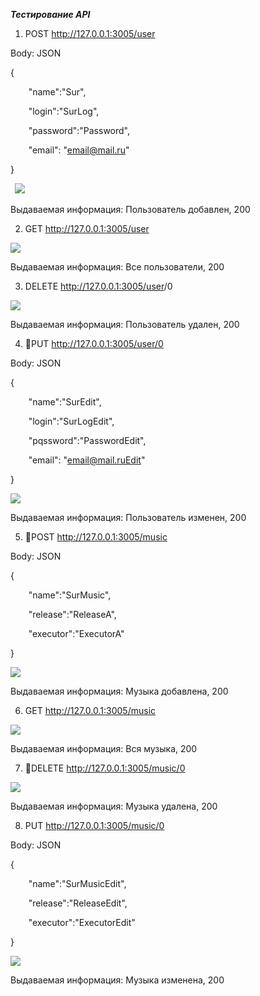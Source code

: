 ﻿***Тестирование API***

1. POST <http://127.0.0.1:3005/user>

Body: JSON

{

`    `"name":"Sur",

`    `"login":"SurLog",

`    `"password":"Password",

`    `"email": "email@mail.ru"

}

` `![](https://github.com/cahashih/PiTPMFlask/blob/main/Screens/screen001.png)

Выдаваемая информация: Пользователь добавлен, 200

2. GET <http://127.0.0.1:3005/user>

![](https://github.com/cahashih/PiTPMFlask/blob/main/Screens/screen002.png)

Выдаваемая информация: Все пользователи, 200

3. DELETE <http://127.0.0.1:3005/user>/0

![](https://github.com/cahashih/PiTPMFlask/blob/main/Screens/screen003.png)

Выдаваемая информация: Пользователь удален, 200

4. PUT <http://127.0.0.1:3005/user/0>

Body: JSON

{

`    `"name":"SurEdit",

`    `"login":"SurLogEdit",

`    `"pqssword":"PasswordEdit",

`    `"email": "email@mail.ruEdit"

}

![](https://github.com/cahashih/PiTPMFlask/blob/main/Screens/screen004.png)

Выдаваемая информация: Пользователь изменен, 200

5. POST <http://127.0.0.1:3005/music>

Body: JSON

{

`    `"name":"SurMusic",

`    `"release":"ReleaseA",

`    `"executor":"ExecutorA"

}

![](https://github.com/cahashih/PiTPMFlask/blob/main/Screens/screen005.png)

Выдаваемая информация: Музыка добавлена, 200

6. GET <http://127.0.0.1:3005/music>

![](https://github.com/cahashih/PiTPMFlask/blob/main/Screens/screen006.png)

Выдаваемая информация: Вся музыка, 200

7. DELETE <http://127.0.0.1:3005/music/0>

![](https://github.com/cahashih/PiTPMFlask/blob/main/Screens/screen007.png)

Выдаваемая информация: Музыка удалена, 200

8. PUT <http://127.0.0.1:3005/music/0>

Body: JSON

{

`    `"name":"SurMusicEdit",

`    `"release":"ReleaseEdit",

`    `"executor":"ExecutorEdit"

}

![](https://github.com/cahashih/PiTPMFlask/blob/main/Screens/screen008.png)

Выдаваемая информация: Музыка изменена, 200




